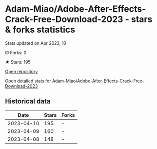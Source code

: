 # Adam-Miao/Adobe-After-Effects-Crack-Free-Download-2023 - stars & forks statistics

Stats updated on Apr 2023, 10

☋ Forks: 0

★ Stars: 195

[Open repository](https://github.com/Adam-Miao/Adobe-After-Effects-Crack-Free-Download-2023)

[Open detailed stats for Adam-Miao/Adobe-After-Effects-Crack-Free-Download-2023](https://reviewgithub.com/rep/Adam-Miao/Adobe-After-Effects-Crack-Free-Download-2023)

## Historical data
| Date | Stars | Forks |
|------|-------|-------|
| 2023-04-10 | 195 | - | 
| 2023-04-09 | 160 | - | 
| 2023-04-08 | 148 | - | 

